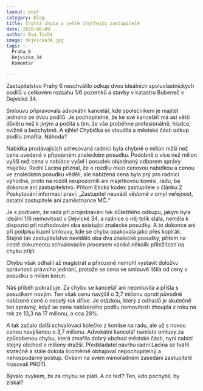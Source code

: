 ```yaml
---
layout: post
category: blog
title: Chytrá chyba a ještě chytřejší zastupitelé
date: 2020-06-09
author: Eva Tichá
image: dejvicka34.jpg
tags: |-
  Praha_6
  Dejvicka_34
  Komentar
  
---
```

Zastupitelstvo Prahy 6 neschválilo odkup dvou ideálních spoluvlastnických podílů v celkovém rozsahu 1/6 pozemků a stavby v katastru Bubeneč v Dejvické 34. 

Smlouvu připravovala advokátní kancelář, kde společníkem je majitel jednoho ze dvou podílů. Je pochopitelné, že ke své kanceláři má asi větší důvěru než k jiným a počítá s tím, že vše proběhne profesionálně, hladce, svižně a bezchybně. A ejhle! Chybička se vloudila a městské části odkup podílu zmařila. Náhoda?

Nabídka prodávajících adresovaná radnici byla chybně o milion nižší než cena uvedená v připojeném znaleckém posudku. Podobně o více než milion vyšší než cena v nabídce vyšel i posudek objednaný odborem správy majetku. Radní Lacina přiznal, že o rozdílu mezi cenovou nabídkou a cenou ve znaleckém posudku věděli, ale nabízená cena byla prý pro radnici výhodná, proto na rozdíl neupozornili ani majetkovou komisi, radu, ba dokonce ani zastupitelstvo. Přitom Etický kodex zastupitele v článku 2 Poskytování informací praví: „Zastupitel neuvádí vědomě v omyl veřejnost, ostatní zastupitele ani zaměstnance MČ.“

Je s podivem, že rada při projednávání tak důležitého odkupu, jakým byla ideální 1/6 nemovitostí v Dejvické 34, a radnice o něj tolik stála, neměla k dispozici při rozhodování oba existující znalecké posudky. A to dokonce ani při podpisu kupní smlouvy, kde se chyba opakovala jako přes kopírák. Stejně tak zastupitelstvo nevidělo oba dva znalecké posudky, přitom na cestě dokumentu schvalovacím procesem vzniká několik příležitostí na chybu přijít.

Chybu však odhalil až magistrát a přirozeně nemohl vystavit doložku správnosti právního jednání, protože se cena ve smlouvě lišila od ceny v posudku o milion korun. 

Náš příběh pokračuje. Za chybu se kancelář ani neomluvila a přišla s posudkem novým. Ten však cenu navýšil o 3,7 milionu oproti původně nabízené ceně o necelý rok dříve. Je otázkou, který z odhadů je skutečně ten správný, když se cena nabízeného podílu nemovitosti zhoupla z roku na rok ze 13,3 na 17 milionu, o cca 28%.

A tak začalo další schvalovací kolečko z komise na radu, ale už s novou cenou navýšenou o 3,7 milionu. Advokátní kancelář namísto omluvy za způsobenou chybu, která zmařila dobrý obchod městské části, nyní nabízí stejný obchod o miliony dražší. Předkladatel návrhu radní Lacina se tvářil statečně a stále dokola licoměrně obhajoval nepochopitelný a nehospodárný postup. Ovšem na svém mimořádném zasedání zastupitelé hlasovali PROTI.

Bývalo zvykem, že za chybu se platí. A co teď? Ten, kdo pochybil, by získal? 
